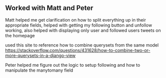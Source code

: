## Worked with Matt and Peter
Matt helped me get clarification on how to split everything up in their appropriate fields,
helped with getting my following button and unfollow working, also helped with displaying only user and followed users tweets on the homepage

used this site to reference how to combine querysets from the same model
https://stackoverflow.com/questions/431628/how-to-combine-two-or-more-querysets-in-a-django-view

Peter helped me figure out the logic to setup following and how to manipulate the manytomany field
